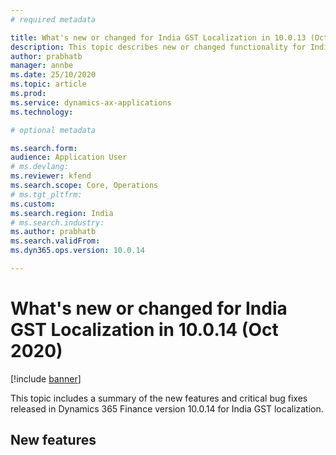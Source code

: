 ```yaml
---
# required metadata

title: What's new or changed for India GST Localization in 10.0.13 (October 2020)
description: This topic describes new or changed functionality for India GST features released in Dynamics 365 Finance version 10.0.14.
author: prabhatb
manager: annbe
ms.date: 25/10/2020
ms.topic: article
ms.prod: 
ms.service: dynamics-ax-applications
ms.technology: 

# optional metadata

ms.search.form: 
audience: Application User
# ms.devlang: 
ms.reviewer: kfend
ms.search.scope: Core, Operations
# ms.tgt_pltfrm: 
ms.custom: 
ms.search.region: India
# ms.search.industry: 
ms.author: prabhatb
ms.search.validFrom: 
ms.dyn365.ops.version: 10.0.14

---
```


# What's new or changed for India GST Localization in 10.0.14 (Oct 2020)

[!include [banner](../includes/banner.md)]

This topic includes a summary of the new features and critical bug fixes released in Dynamics 365 Finance version 10.0.14 for India GST localization. 

## New features
